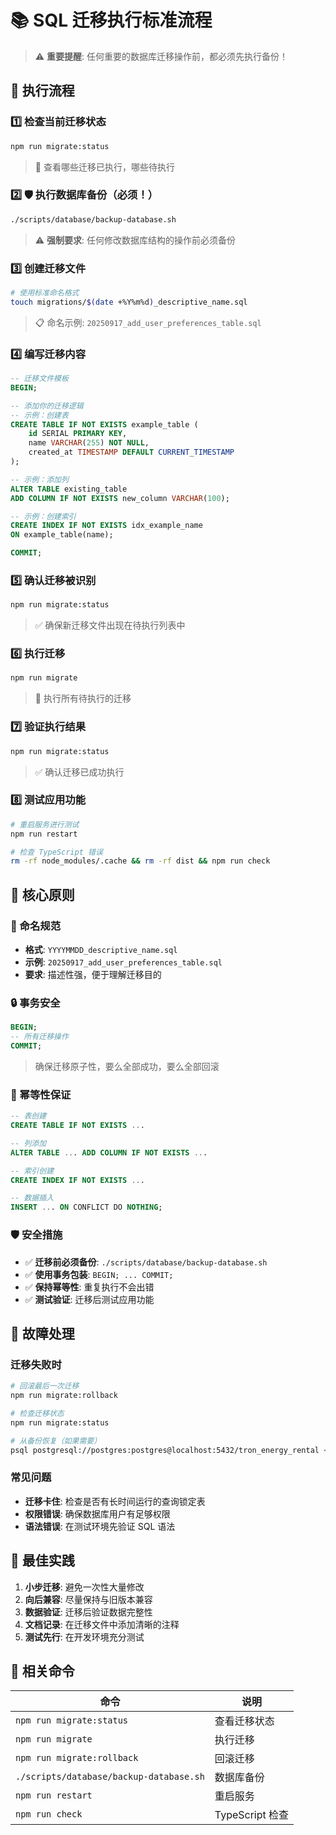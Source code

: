 # 📚 SQL 迁移执行标准流程

> ⚠️ **重要提醒**: 任何重要的数据库迁移操作前，都必须先执行备份！

## 🚀 执行流程

### 1️⃣ 检查当前迁移状态
```bash
npm run migrate:status
```
> 📝 查看哪些迁移已执行，哪些待执行

### 2️⃣ 🛡️ 执行数据库备份（必须！）
```bash
./scripts/database/backup-database.sh
```
> ⚠️ **强制要求**: 任何修改数据库结构的操作前必须备份

### 3️⃣ 创建迁移文件
```bash
# 使用标准命名格式
touch migrations/$(date +%Y%m%d)_descriptive_name.sql
```
> 📋 命名示例: `20250917_add_user_preferences_table.sql`

### 4️⃣ 编写迁移内容
```sql
-- 迁移文件模板
BEGIN;

-- 添加你的迁移逻辑
-- 示例：创建表
CREATE TABLE IF NOT EXISTS example_table (
    id SERIAL PRIMARY KEY,
    name VARCHAR(255) NOT NULL,
    created_at TIMESTAMP DEFAULT CURRENT_TIMESTAMP
);

-- 示例：添加列
ALTER TABLE existing_table 
ADD COLUMN IF NOT EXISTS new_column VARCHAR(100);

-- 示例：创建索引
CREATE INDEX IF NOT EXISTS idx_example_name 
ON example_table(name);

COMMIT;
```

### 5️⃣ 确认迁移被识别
```bash
npm run migrate:status
```
> ✅ 确保新迁移文件出现在待执行列表中

### 6️⃣ 执行迁移
```bash
npm run migrate
```
> 🔄 执行所有待执行的迁移

### 7️⃣ 验证执行结果
```bash
npm run migrate:status
```
> ✅ 确认迁移已成功执行

### 8️⃣ 测试应用功能
```bash
# 重启服务进行测试
npm run restart

# 检查 TypeScript 错误
rm -rf node_modules/.cache && rm -rf dist && npm run check
```

## 🎯 核心原则

### 📏 命名规范
- **格式**: `YYYYMMDD_descriptive_name.sql`
- **示例**: `20250917_add_user_preferences_table.sql`
- **要求**: 描述性强，便于理解迁移目的

### 🔒 事务安全
```sql
BEGIN;
-- 所有迁移操作
COMMIT;
```
> 确保迁移原子性，要么全部成功，要么全部回滚

### 🔄 幂等性保证
```sql
-- 表创建
CREATE TABLE IF NOT EXISTS ...

-- 列添加
ALTER TABLE ... ADD COLUMN IF NOT EXISTS ...

-- 索引创建
CREATE INDEX IF NOT EXISTS ...

-- 数据插入
INSERT ... ON CONFLICT DO NOTHING;
```

### 🛡️ 安全措施
- ✅ **迁移前必须备份**: `./scripts/database/backup-database.sh`
- ✅ **使用事务包装**: `BEGIN; ... COMMIT;`
- ✅ **保持幂等性**: 重复执行不会出错
- ✅ **测试验证**: 迁移后测试应用功能

## 🚨 故障处理

### 迁移失败时
```bash
# 回滚最后一次迁移
npm run migrate:rollback

# 检查迁移状态
npm run migrate:status

# 从备份恢复（如果需要）
psql postgresql://postgres:postgres@localhost:5432/tron_energy_rental < backup_file.sql
```

### 常见问题
- **迁移卡住**: 检查是否有长时间运行的查询锁定表
- **权限错误**: 确保数据库用户有足够权限
- **语法错误**: 在测试环境先验证 SQL 语法

## 📝 最佳实践

1. **小步迁移**: 避免一次性大量修改
2. **向后兼容**: 尽量保持与旧版本兼容
3. **数据验证**: 迁移后验证数据完整性
4. **文档记录**: 在迁移文件中添加清晰的注释
5. **测试先行**: 在开发环境充分测试

## 🔗 相关命令

| 命令 | 说明 |
|------|------|
| `npm run migrate:status` | 查看迁移状态 |
| `npm run migrate` | 执行迁移 |
| `npm run migrate:rollback` | 回滚迁移 |
| `./scripts/database/backup-database.sh` | 数据库备份 |
| `npm run restart` | 重启服务 |
| `npm run check` | TypeScript 检查 |